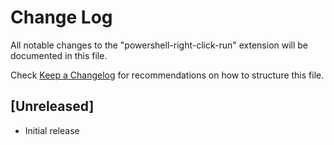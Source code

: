 # Change Log
All notable changes to the "powershell-right-click-run" extension will be documented in this file.

Check [Keep a Changelog](http://keepachangelog.com/) for recommendations on how to structure this file.

## [Unreleased]
- Initial release